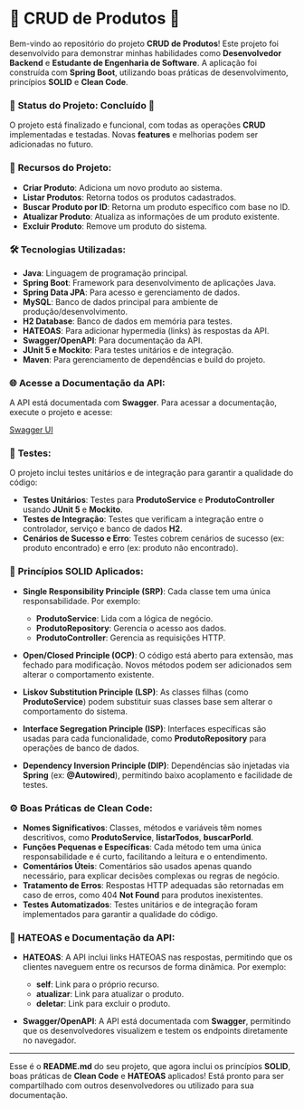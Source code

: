 # 🚀 **CRUD de Produtos** 🚀

Bem-vindo ao repositório do projeto **CRUD de Produtos**! Este projeto foi desenvolvido para demonstrar minhas habilidades como **Desenvolvedor Backend** e **Estudante de Engenharia de Software**. A aplicação foi construída com **Spring Boot**, utilizando boas práticas de desenvolvimento, princípios **SOLID** e **Clean Code**.

### 🔧 **Status do Projeto: Concluído** 🔧
O projeto está finalizado e funcional, com todas as operações **CRUD** implementadas e testadas. Novas **features** e melhorias podem ser adicionadas no futuro.

### 🚀 **Recursos do Projeto:**
- **Criar Produto**: Adiciona um novo produto ao sistema.
- **Listar Produtos**: Retorna todos os produtos cadastrados.
- **Buscar Produto por ID**: Retorna um produto específico com base no ID.
- **Atualizar Produto**: Atualiza as informações de um produto existente.
- **Excluir Produto**: Remove um produto do sistema.

### 🛠️ **Tecnologias Utilizadas:**
- **Java**: Linguagem de programação principal.
- **Spring Boot**: Framework para desenvolvimento de aplicações Java.
- **Spring Data JPA**: Para acesso e gerenciamento de dados.
- **MySQL**: Banco de dados principal para ambiente de produção/desenvolvimento.
- **H2 Database**: Banco de dados em memória para testes.
- **HATEOAS**: Para adicionar hypermedia (links) às respostas da API.
- **Swagger/OpenAPI**: Para documentação da API.
- **JUnit 5 e Mockito**: Para testes unitários e de integração.
- **Maven**: Para gerenciamento de dependências e build do projeto.

### 🌐 **Acesse a Documentação da API:**
A API está documentada com **Swagger**. Para acessar a documentação, execute o projeto e acesse:

[Swagger UI](http://localhost:8080/swagger-ui.html)

### 🧪 **Testes:**
O projeto inclui testes unitários e de integração para garantir a qualidade do código:

- **Testes Unitários**: Testes para **ProdutoService** e **ProdutoController** usando **JUnit 5** e **Mockito**.
- **Testes de Integração**: Testes que verificam a integração entre o controlador, serviço e banco de dados **H2**.
- **Cenários de Sucesso e Erro**: Testes cobrem cenários de sucesso (ex: produto encontrado) e erro (ex: produto não encontrado).

### 🧠 **Princípios SOLID Aplicados:**

- **Single Responsibility Principle (SRP)**: Cada classe tem uma única responsabilidade. Por exemplo:
  - **ProdutoService**: Lida com a lógica de negócio.
  - **ProdutoRepository**: Gerencia o acesso aos dados.
  - **ProdutoController**: Gerencia as requisições HTTP.

- **Open/Closed Principle (OCP)**: O código está aberto para extensão, mas fechado para modificação. Novos métodos podem ser adicionados sem alterar o comportamento existente.

- **Liskov Substitution Principle (LSP)**: As classes filhas (como **ProdutoService**) podem substituir suas classes base sem alterar o comportamento do sistema.

- **Interface Segregation Principle (ISP)**: Interfaces específicas são usadas para cada funcionalidade, como **ProdutoRepository** para operações de banco de dados.

- **Dependency Inversion Principle (DIP)**: Dependências são injetadas via **Spring** (ex: **@Autowired**), permitindo baixo acoplamento e facilidade de testes.

### ⚙️ **Boas Práticas de Clean Code:**
- **Nomes Significativos**: Classes, métodos e variáveis têm nomes descritivos, como **ProdutoService**, **listarTodos**, **buscarPorId**.
- **Funções Pequenas e Específicas**: Cada método tem uma única responsabilidade e é curto, facilitando a leitura e o entendimento.
- **Comentários Úteis**: Comentários são usados apenas quando necessário, para explicar decisões complexas ou regras de negócio.
- **Tratamento de Erros**: Respostas HTTP adequadas são retornadas em caso de erros, como 404 **Not Found** para produtos inexistentes.
- **Testes Automatizados**: Testes unitários e de integração foram implementados para garantir a qualidade do código.

### 🔗 **HATEOAS e Documentação da API:**

- **HATEOAS**: A API inclui links HATEOAS nas respostas, permitindo que os clientes naveguem entre os recursos de forma dinâmica. Por exemplo:
  - **self**: Link para o próprio recurso.
  - **atualizar**: Link para atualizar o produto.
  - **deletar**: Link para excluir o produto.

- **Swagger/OpenAPI**: A API está documentada com **Swagger**, permitindo que os desenvolvedores visualizem e testem os endpoints diretamente no navegador.

---

Esse é o **README.md** do seu projeto, que agora inclui os princípios **SOLID**, boas práticas de **Clean Code** e **HATEOAS** aplicados! Está pronto para ser compartilhado com outros desenvolvedores ou utilizado para sua documentação.
